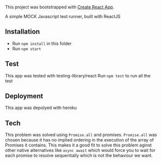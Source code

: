 This project was bootstrapped with [Create React App](https://github.com/facebook/create-react-app).

A simple MOCK Javascript test runner, built with ReactJS

## Installation
- Run `npm install` in this folder
- Run `npm start`

## Test
This app was tested with testing-library/react
Run `npm test` to run all the test

## Deployment
This app was depolyed with heroku

## Tech
This problem was solved using `Promise.all` and promises.
`Promise.all` was chosen because it has no implied ordering in the execution of the array of Promises it contains.
This makes it a good fit to solve this problem aginst other native alternatives like `async await` which would force you to wait for each promise to resolve sequentially which is not the behaviour we want.
